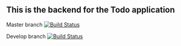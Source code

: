 ## This is the backend for the Todo application

Master branch
[![Build Status](https://travis-ci.com/Folkmancer/todo-backend.svg?token=ysmGqg6VbxdQA6kXQis5&branch=master)](https://travis-ci.com/Folkmancer/todo-backend)

Develop branch
[![Build Status](https://travis-ci.com/Folkmancer/todo-backend.svg?token=ysmGqg6VbxdQA6kXQis5&branch=develop)](https://travis-ci.com/Folkmancer/todo-backend)
